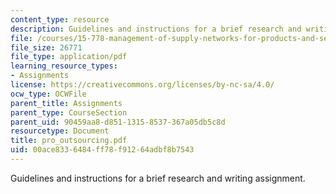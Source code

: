 ```yaml
---
content_type: resource
description: Guidelines and instructions for a brief research and writing assignment.
file: /courses/15-778-management-of-supply-networks-for-products-and-services-summer-2004/00ace8336484ff78f91264adbf8b7543_pro_outsourcing.pdf
file_size: 26771
file_type: application/pdf
learning_resource_types:
- Assignments
license: https://creativecommons.org/licenses/by-nc-sa/4.0/
ocw_type: OCWFile
parent_title: Assignments
parent_type: CourseSection
parent_uid: 90459aa8-d851-1315-8537-367a05db5c8d
resourcetype: Document
title: pro_outsourcing.pdf
uid: 00ace833-6484-ff78-f912-64adbf8b7543
---
```

Guidelines and instructions for a brief research and writing assignment.